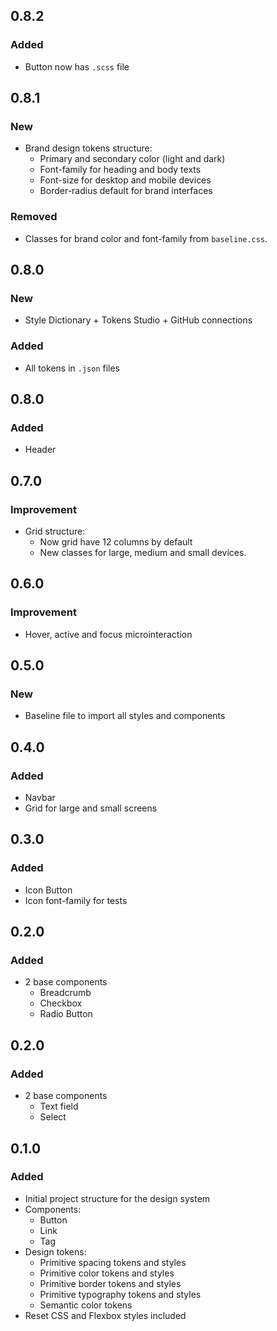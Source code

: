 ## 0.8.2

### Added

- Button now has `.scss` file

## 0.8.1

### New

- Brand design tokens structure:
    - Primary and secondary color (light and dark)
    - Font-family for heading and body texts
    - Font-size for desktop and mobile devices
    - Border-radius default for brand interfaces

### Removed

- Classes for brand color and font-family from `baseline.css`.

## 0.8.0

### New

- Style Dictionary + Tokens Studio + GitHub connections

### Added

- All tokens in `.json` files

## 0.8.0

### Added

- Header

## 0.7.0

### Improvement

- Grid structure:
    - Now grid have 12 columns by default
    - New classes for large, medium and small devices.

## 0.6.0

### Improvement

- Hover, active and focus microinteraction

## 0.5.0

### New

- Baseline file to import all styles and components

## 0.4.0

### Added

- Navbar
- Grid for large and small screens

## 0.3.0

### Added

- Icon Button
- Icon font-family for tests

## 0.2.0

### Added

- 2 base components
    - Breadcrumb
    - Checkbox
    - Radio Button

## 0.2.0

### Added

- 2 base components
    - Text field
    - Select

## 0.1.0

### Added

- Initial project structure for the design system
- Components:
    - Button
    - Link
    - Tag
- Design tokens:
    - Primitive spacing tokens and styles
    - Primitive color tokens and styles
    - Primitive border tokens and styles
    - Primitive typography tokens and styles
    - Semantic color tokens
- Reset CSS and Flexbox styles included